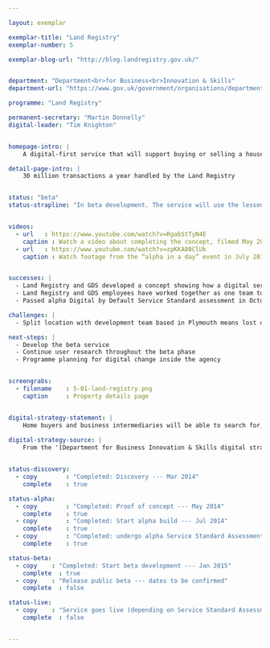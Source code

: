 ```yaml
---

layout: exemplar

exemplar-title: "Land Registry"
exemplar-number: 5

exemplar-blog-url: "http://blog.landregistry.gov.uk/"


department: "Department<br>for Business<br>Innovation & Skills"
department-url: "https://www.gov.uk/government/organisations/department-for-business-innovation-skills"

programme: "Land Registry"

permanent-secretary: "Martin Donnelly"
digital-leader: "Tim Knighton"


homepage-intro: |
    A digital-first service that will support buying or selling a house

detail-page-intro: |
    30 million transactions a year handled by the Land Registry


status: "beta"
status-strapline: "In beta development. The service will use the lessons from the recent  [Land Registry concept](http://blog.landregistry.gov.uk/digital-land-registry-completing-concept/)."


videos:
  - url   : https://www.youtube.com/watch?v=RgabStTyN4E
    caption : Watch a video about completing the concept, filmed May 2014
  - url   : https://www.youtube.com/watch?v=zpKKA80ClUk
    caption : Watch footage from the “alpha in a day” event in July 2013, held by the Land Registry and the Government Digital Service


successes: |
  - Land Registry and GDS developed a concept showing how a digital service could look
  - Land Registry and GDS employees have worked together as one team to build an alpha    
  - Passed alpha Digital by Default Service Standard assessment in October 2014

challenges: |
  - Split location with development team based in Plymouth means lost development time due to travel, amplified by many people on annual leave

next-steps: |
  - Develop the beta service
  - Continue user research throughout the beta phase
  - Programme planning for digital change inside the agency


screengrabs:
  - filename    : 5-01-land-registry.png
    caption     : Property details page


digital-strategy-statement: |
    Home buyers and business intermediaries will be able to search for, gain data on and register property in the UK, without the need for the delays inherent in current paper based systems.
    
digital-strategy-source: |
    From the '[Department for Business Innovation & Skills digital strategy](http://discuss.bis.gov.uk/digitalstrategy/page/7/)' --- December 2012


status-discovery:
  - copy        : "Completed: Discovery --- Mar 2014"
    complete    : true

status-alpha:
  - copy        : "Completed: Proof of concept --- May 2014"
    complete    : true
  - copy        : "Completed: Start alpha build --- Jul 2014"
    complete    : true
  - copy        : "Completed: undergo alpha Service Standard Assessment --- Oct 2014"
    complete    : true

status-beta:
  - copy    : "Completed: Start beta development --- Jan 2015"
    complete  : true
  - copy    : "Release public beta --- dates to be confirmed"
    complete  : false

status-live:
  - copy    : "Service goes live (depending on Service Standard Assessment) --- dates to be confirmed"
    complete  : false


---
```




